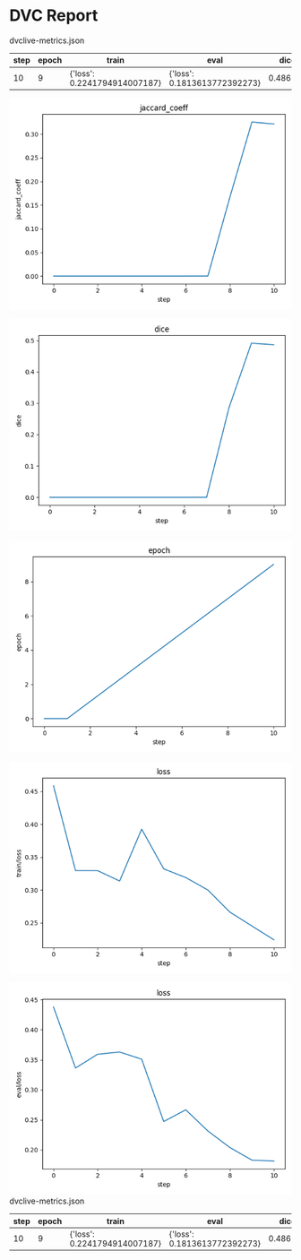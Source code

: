 # DVC Report

dvclive-metrics.json

|   step |   epoch | train                        | eval                         |     dice |   jaccard_coeff |
|--------|---------|------------------------------|------------------------------|----------|-----------------|
|     10 |       9 | {'loss': 0.2241794914007187} | {'loss': 0.1813613772392273} | 0.486277 |        0.321246 |

![static/jaccard_coeff](static/jaccard_coeff.png)

![static/dice](static/dice.png)

![static/epoch](static/epoch.png)

![static/train/loss](static/train/loss.png)

![static/eval/loss](static/eval/loss.png)
dvclive-metrics.json

|   step |   epoch | train                        | eval                         |     dice |   jaccard_coeff |
|--------|---------|------------------------------|------------------------------|----------|-----------------|
|     10 |       9 | {'loss': 0.2241794914007187} | {'loss': 0.1813613772392273} | 0.486277 |        0.321246 |
